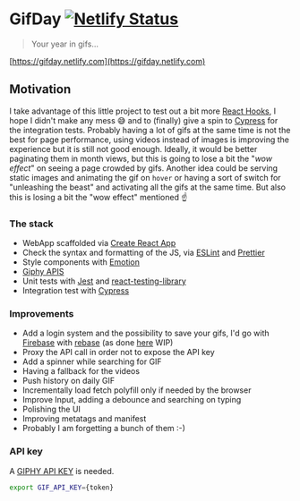 # GifDay [![Netlify Status](https://api.netlify.com/api/v1/badges/247e6813-9ceb-4aa0-81e0-a7a57ef145d0/deploy-status)](https://app.netlify.com/sites/gifday/deploys)

> Your year in gifs...

[https://gifday.netlify.com](https://gifday.netlify.com)

## Motivation

I take advantage of this little project to test out a bit more [React Hooks](https://reactjs.org/docs/hooks-intro.html), I hope I didn't make any mess 😅 and to (finally) give a spin to [Cypress](https://cypress.io) for the integration tests.
Probably having a lot of gifs at the same time is not the best for page performance, using videos instead of images is improving the experience but it is still not good enough. Ideally, it would be better paginating them in month views, but this is going to lose a bit the "_wow effect_" on seeing a page crowded by gifs.
Another idea could be serving static images and animating the gif on `hover` or having a sort of switch for "unleashing the beast" and activating all the gifs at the same time. But also this is losing a bit the "wow effect" mentioned ☝️

### The stack

- WebApp scaffolded via [Create React App](https://github.com/facebook/create-react-app)
- Check the syntax and formatting of the JS, via [ESLint](http://eslint.org/) and [Prettier](https://prettier.io/)
- Style components with [Emotion](https://emotion.sh)
- [Giphy APIS](https://developers.giphy.com/docs/)
- Unit tests with [Jest](https://jestjs.io) and [react-testing-library](https://testing-library.com/docs/react-testing-library/intro)
- Integration test with [Cypress](https://cypress.io)

### Improvements

- Add a login system and the possibility to save your gifs, I'd go with [Firebase](https://firebase.google.com) with [rebase](https://github.com/tylermcginnis/re-base) (as done [here](https://github.com/sirlisko/been) WIP)
- Proxy the API call in order not to expose the API key
- Add a spinner while searching for GIF
- Having a fallback for the videos
- Push history on daily GIF
- Incrementally load fetch polyfill only if needed by the browser
- Improve Input, adding a debounce and searching on typing
- Polishing the UI
- Improving metatags and manifest
- Probably I am forgetting a bunch of them :-)

### API key

A [GIPHY API KEY](https://developers.giphy.com/dashboard/) is needed.

```sh
export GIF_API_KEY={token}
```
